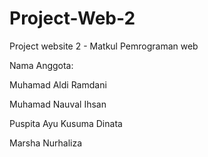 # Project-Web-2
Project website 2 - Matkul Pemrograman web

Nama Anggota:

Muhamad Aldi Ramdani

Muhamad Nauval Ihsan

Puspita Ayu Kusuma Dinata

Marsha Nurhaliza
